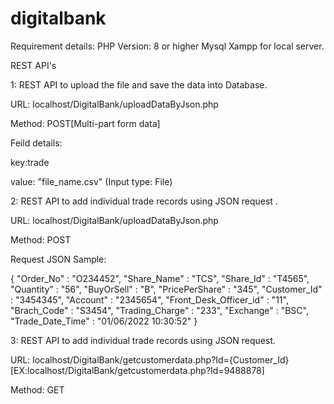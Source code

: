 # digitalbank


Requirement details:
PHP Version: 8 or higher
Mysql
Xampp for local server.


REST API's

1: REST API to upload the file and save the data into Database.


URL: localhost/DigitalBank/uploadDataByJson.php

Method: POST[Multi-part form data]

Feild details:

key:trade

value: "file_name.csv" (Input type: File)


2: REST API to add individual trade records using JSON request
.

URL: localhost/DigitalBank/uploadDataByJson.php

Method: POST

Request JSON Sample:

{
    "Order_No" : "O234452",
    "Share_Name" : "TCS",
    "Share_Id" : "T4565",
    "Quantity" : "56",
    "BuyOrSell" : "B",
    "PricePerShare" : "345",
    "Customer_Id" : "3454345",
    "Account" : "2345654",
    "Front_Desk_Officer_id" : "11",
    "Brach_Code" : "S3454",
    "Trading_Charge" : "233",
    "Exchange" : "BSC",
    "Trade_Date_Time" : "01/06/2022 10:30:52"
}

3: REST API to add individual trade records using JSON request.

URL: localhost/DigitalBank/getcustomerdata.php?Id={Customer_Id} [EX:localhost/DigitalBank/getcustomerdata.php?Id=9488878]

Method: GET
